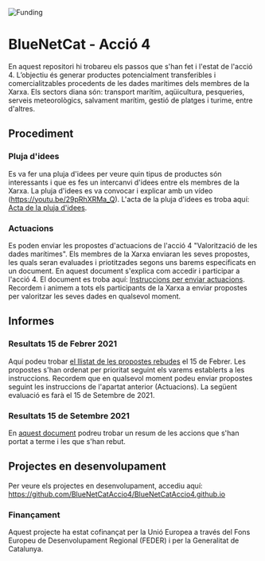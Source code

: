 ![Funding](https://github.com/BlueNetCatAccio4/BlueNetCatAccio4.github.io/blob/main/img/logos.png)
# BlueNetCat - Acció 4
En aquest repositori hi trobareu els passos que s'han fet i l'estat de l'acció 4. L’objectiu és generar productes potencialment transferibles i comercialitzables procedents de les dades marítimes dels membres de la Xarxa. Els sectors diana són: transport marítim, aqüicultura, pesqueries, serveis meteorològics, salvament marítim, gestió de platges i turime, entre d'altres.

## Procediment
### Pluja d'idees
Es va fer una pluja d'idees per veure quin tipus de productes són interessants i que es fes un intercanvi d'idees entre els membres de la Xarxa. La pluja d'idees es va convocar i explicar amb un vídeo (https://youtu.be/29pRhXRMa_Q). L'acta de la pluja d'idees es troba aquí: [Acta de la pluja d'idees](/documents/plujadidees_report.md).

### Actuacions
Es poden enviar les propostes d'actuacions de l'acció 4 "Valorització de les dades marítimes". Els membres de la Xarxa enviaran les seves propostes, les quals seran evaluades i priotitzades segons uns barems especificats en un document. En aquest document s'explica com accedir i participar a l'acció 4. El document es troba aquí: [Instruccions per enviar actuacions](/documents/propostes_actuacions.md). Recordem i animem a tots els participants de la Xarxa a enviar propostes per valoritzar les seves dades en qualsevol moment.

## Informes
### Resultats 15 de Febrer 2021
Aquí podeu trobar [el llistat de les propostes rebudes](documents/resolucio_actuacions_15_febrer.md) el 15 de Febrer. Les propostes s'han ordenat per prioritat seguint els varems establerts a les instruccions. Recordem que en qualsevol moment podeu enviar propostes seguint les instruccions de l'apartat anterior (Actuacions). La següent evaluació es farà el 15 de Setembre de 2021.

### Resultats 15 de Setembre 2021
En [aquest document](documents/resolucio_actuacions_15_setembre.md) podreu trobar un resum de les accions que s'han portat a terme i les que s'han rebut. 


## Projectes en desenvolupament
Per veure els projectes en desenvolupament, accediu aquí: https://github.com/BlueNetCatAccio4/BlueNetCatAccio4.github.io

### Finançament
Aquest projecte ha estat cofinançat per la Unió Europea a través del Fons Europeu de Desenvolupament Regional (FEDER) i per la Generalitat de Catalunya.
